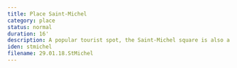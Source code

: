 ```yaml
---
title: Place Saint-Michel
category: place
status: normal
duration: 16'
description: A popular tourist spot, the Saint-Michel square is also a common rendezvous point for Parisians and a busy intersection..
iden: stmichel
filename: 29.01.18.StMichel
---
```

